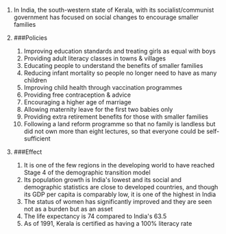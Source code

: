 1. In India, the south-western state of Kerala, with its socialist/communist government has focused on social changes to encourage smaller families
2. ###Policies

    1. Improving education standards and treating girls as equal with boys
    2. Providing adult literacy classes in towns & villages
    3. Educating people to understand the benefits of smaller families
    4. Reducing infant mortality so people no longer need to have as many children
    5. Improving child health through vaccination programmes
    6. Providing free contraception & advice
    7. Encouraging a higher age of marriage
    8. Allowing maternity leave for the first two babies only
    9. Providing extra retirement benefits for those with smaller families
    10. Following a land reform programme so that no family is landless but did not own more than eight lectures, so that everyone could be self-sufficient
3. ###Effect

    1. It is one of the few regions in the developing world to have reached Stage 4 of the demographic transition model
    2. Its population growth is India's lowest and its social and demographic statistics are close to developed countries, and though its GDP per capita is comparably low, it is one of the highest in India
    3. The status of women has significantly improved and they are seen not as a burden but as an asset
    4. The life expectancy is 74 compared to India's 63.5
    5. As of 1991, Kerala is certified as having a 100% literacy rate
